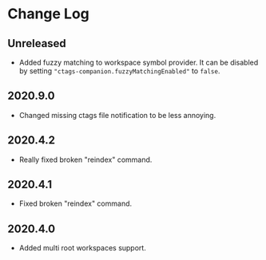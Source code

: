 # Change Log

## Unreleased

- Added fuzzy matching to workspace symbol provider. It can be disabled by setting `"ctags-companion.fuzzyMatchingEnabled"` to `false`.

## 2020.9.0

- Changed missing ctags file notification to be less annoying.

## 2020.4.2

- Really fixed broken "reindex" command.

## 2020.4.1

- Fixed broken "reindex" command.

## 2020.4.0

- Added multi root workspaces support.
